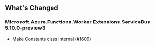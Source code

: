 ## What's Changed

<!-- Please add your release notes in the following format:
- My change description (#PR/#issue)
-->

### Microsoft.Azure.Functions.Worker.Extensions.ServiceBus 5.10.0-preview3

- Make Constants class internal (#1609)
